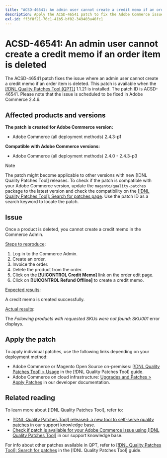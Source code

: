 ```yaml
---
title: "ACSD-46541: An admin user cannot create a credit memo if an order item is deleted"
description: Apply the ACSD-46541 patch to fix the Adobe Commerce issue where once a product is deleted you cannot create a credit memo in the Adobe Commerce Admin.
exl-id: ff3f8f21-76c1-41b5-bf02-349403a46fc1
---
```

# ACSD-46541: An admin user cannot create a credit memo if an order item is deleted

The ACSD-46541 patch fixes the issue where an admin user cannot create a credit memo if an order item is deleted. This patch is available when the [[!DNL Quality Patches Tool (QPT)]](/help/announcements/adobe-commerce-announcements/magento-quality-patches-released-new-tool-to-self-serve-quality-patches.md) 1.1.21 is installed. The patch ID is ACSD-46541. Please note that the issue is scheduled to be fixed in Adobe Commerce 2.4.6.

## Affected products and versions

**The patch is created for Adobe Commerce version:**

* Adobe Commerce (all deployment methods) 2.4.3-p1

**Compatible with Adobe Commerce versions:**

* Adobe Commerce (all deployment methods) 2.4.0 - 2.4.3-p3

>[!NOTE]
>
>The patch might become applicable to other versions with new [!DNL Quality Patches Tool] releases. To check if the patch is compatible with your Adobe Commerce version, update the `magento/quality-patches` package to the latest version and check the compatibility on the [[!DNL Quality Patches Tool]: Search for patches page](https://experienceleague.adobe.com/tools/commerce-quality-patches/index.html). Use the patch ID as a search keyword to locate the patch.

## Issue

Once a product is deleted, you cannot create a credit memo in the Commerce Admin. 

<u>Steps to reproduce</u>:

1. Log in to the Commerce Admin.
1. Create an order.
1. Invoice the order.
1. Delete the product from the order.
1. Click on the **[!UICONTROL Credit Memo]** link on the order edit page.
1. Click on **[!UICONTROL Refund Offline]** to create a credit memo.

<u>Expected results</u>:

A credit memo is created successfully.

<u>Actual results</u>:

The _Following products with requested SKUs were not found: SKU001_ error displays.

## Apply the patch

To apply individual patches, use the following links depending on your deployment method:

* Adobe Commerce or Magento Open Source on-premises: [[!DNL Quality Patches Tool] > Usage](https://experienceleague.adobe.com/docs/commerce-operations/tools/quality-patches-tool/usage.html) in the [!DNL Quality Patches Tool] guide.
* Adobe Commerce on cloud infrastructure: [Upgrades and Patches > Apply Patches](https://devdocs.magento.com/cloud/project/project-patch.html) in our developer documentation.

## Related reading

To learn more about [!DNL Quality Patches Tool], refer to:

* [[!DNL Quality Patches Tool] released: a new tool to self-serve quality patches](/help/announcements/adobe-commerce-announcements/magento-quality-patches-released-new-tool-to-self-serve-quality-patches.md) in our support knowledge base.
* [Check if patch is available for your Adobe Commerce issue using [!DNL Quality Patches Tool]](/help/support-tools/patches-available-in-qpt-tool/check-patch-for-magento-issue-with-magento-quality-patches.md) in our support knowledge base.

For info about other patches available in QPT, refer to [[!DNL Quality Patches Tool]: Search for patches](https://experienceleague.adobe.com/tools/commerce-quality-patches/index.html) in the [!DNL Quality Patches Tool] guide.
